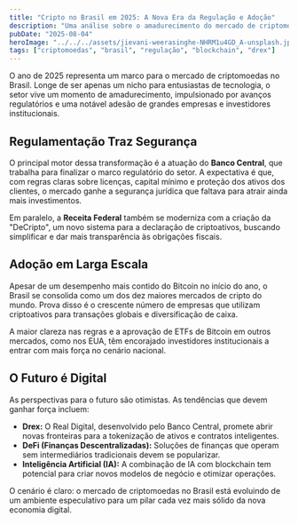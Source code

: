 ```yaml
---
title: "Cripto no Brasil em 2025: A Nova Era da Regulação e Adoção"
description: "Uma análise sobre o amadurecimento do mercado de criptomoedas no Brasil, com foco na nova regulamentação do Banco Central e na crescente adoção institucional."
pubDate: "2025-08-04"
heroImage: "../../../assets/jievani-weerasinghe-NHRM1u4GD_A-unsplash.jpg"
tags: ["criptomoedas", "brasil", "regulação", "blockchain", "drex"]
---
```


O ano de 2025 representa um marco para o mercado de criptomoedas no Brasil. Longe de ser apenas um nicho para entusiastas de tecnologia, o setor vive um momento de amadurecimento, impulsionado por avanços regulatórios e uma notável adesão de grandes empresas e investidores institucionais.

## Regulamentação Traz Segurança

O principal motor dessa transformação é a atuação do **Banco Central**, que trabalha para finalizar o marco regulatório do setor. A expectativa é que, com regras claras sobre licenças, capital mínimo e proteção dos ativos dos clientes, o mercado ganhe a segurança jurídica que faltava para atrair ainda mais investimentos.

Em paralelo, a **Receita Federal** também se moderniza com a criação da "DeCripto", um novo sistema para a declaração de criptoativos, buscando simplificar e dar mais transparência às obrigações fiscais.

## Adoção em Larga Escala

Apesar de um desempenho mais contido do Bitcoin no início do ano, o Brasil se consolida como um dos dez maiores mercados de cripto do mundo. Prova disso é o crescente número de empresas que utilizam criptoativos para transações globais e diversificação de caixa.

A maior clareza nas regras e a aprovação de ETFs de Bitcoin em outros mercados, como nos EUA, têm encorajado investidores institucionais a entrar com mais força no cenário nacional.

## O Futuro é Digital

As perspectivas para o futuro são otimistas. As tendências que devem ganhar força incluem:

-   **Drex:** O Real Digital, desenvolvido pelo Banco Central, promete abrir novas fronteiras para a tokenização de ativos e contratos inteligentes.
-   **DeFi (Finanças Descentralizadas):** Soluções de finanças que operam sem intermediários tradicionais devem se popularizar.
-   **Inteligência Artificial (IA):** A combinação de IA com blockchain tem potencial para criar novos modelos de negócio e otimizar operações.

O cenário é claro: o mercado de criptomoedas no Brasil está evoluindo de um ambiente especulativo para um pilar cada vez mais sólido da nova economia digital.
